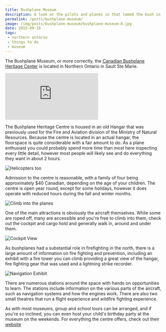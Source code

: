 ```yaml
---
title: Bushplane Museum
description: A look at the pilots and planes in that tamed the bush in Nothern Ontario.
permalink: /posts/bushplane-museum/
image: /img/posts/bushplane-museum/bushplane-museum-8.jpg
date: 2015-09-18
tags:
 - northern ontario
 - things to do
 - museum
---
```


The Bushplane Museum, or more correctly, the [Canadian Bushplane Heritage Center](http://www.bushplane.com/ "Canadian Bushplane Heritage Center") is located in Northern Ontario in Sault Ste Marie. 


<div class="google-map">
<iframe title="Google Map" src="https://www.google.com/maps/embed?pb=!1m18!1m12!1m3!1d2746.172839104285!2d-84.32595068453229!3d46.50468897912699!2m3!1f0!2f0!3f0!3m2!1i1024!2i768!4f13.1!3m3!1m2!1s0x4d36384f25d891a7%3A0xa40df20b4143ba54!2sCanadian+Bushplane+Heritage+Centre!5e0!3m2!1sen!2sca!4v1563716329708!5m2!1sen!2sca" frameborder="0" style="border:0" allowfullscreen></iframe>
</div>


The Bushplane Heritage Centre is housed in an old Hangar that was previously used for the Fire and Aviation division of the Ministry of Natural Resources. Because the centre is located in an actual hangar, the floorspace is quite considerable with a fair amount to do. As a plane enthusiast you could probably spend more time than most here inspecting every little detail, however most people will likely see and do everything they want in about 2 hours. 


![Helicopters too](/img/posts/bushplane-museum/bushplane-museum-7.jpg "Helicopters Too!")


Admission to the centre is reasonable, with a family of four being approximately $40 Canadian, depending on the age of your children. The centre is open year round, except for some holidays, however it does operate with reduced hours during the fall and winter months. 


![Climb into the planes](/img/posts/bushplane-museum/bushplane-museum-5.jpg "Climb into the planes")


One of the main attractions is obviously the aircraft themselves. While some are roped off, many are accessible and you're free to climb into them, check out the cockpit and cargo hold and generally walk in, around and under them.


![Cockpit View](/img/posts/bushplane-museum/bushplane-museum-3.jpg "Cockpit View")


As bushplanes had a substantial role in firefighting in the north, there is a large amount of information on fire fighting and prevention, including an exhibit with a fire tower you can climb providing a great view of the hangar, fire fighting gear that was used and a lightning strike recorder.


![Navigation Exhibit](/img/posts/bushplane-museum/bushplane-museum-1.jpg "Navigation Exhibit")


There are numerous stations around the space with hands on opportunities to learn. The stations include information on the various parts of the aircraft, such as navigation systems and how the engines work. There are also two small theatres that run a flight experience and wildfire fighting experience. 


As with most museums, group and school tours can be arranged, and if you're so inclined, you can even host your child's birthday party at the museum on the weekends. For everything the centre offers, check out their [website](http://www.bushplane.com/ "Canadian Bushplane Heritage Center")